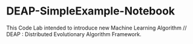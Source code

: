 # DEAP-SimpleExample-Notebook
This Code Lab intended  to introduce new Machine Learning Algorithm // DEAP : Distributed Evolutionary Algorithm Framework.
